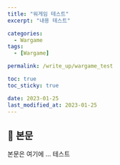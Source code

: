 ```yaml
---
title: "워게임 테스트"
excerpt: "내용 테스트"

categories:
  - Wargame
tags:
  - [Wargame]

permalink: /write_up/wargame_test

toc: true
toc_sticky: true

date: 2023-01-25
last_modified_at: 2023-01-25
---
```


## 🦥 본문

본문은 여기에 ...
테스트

